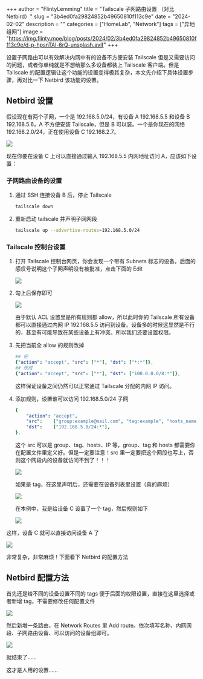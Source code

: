 +++
author = "FlintyLemming"
title = "Tailscale 子网路由设置 （对比 Netbird）"
slug = "3b4ed0fa29824852b49650810f113c9e"
date = "2024-02-02"
description = ""
categories = ["HomeLab", "Network"]
tags = ["异地组网"]
image = "https://img.flinty.moe/blog/posts/2024/02/3b4ed0fa29824852b49650810f113c9e/d-p-hpsnTAl-6rQ-unsplash.avif"
+++

设置子网路由可以有效解决内网中有的设备不方便安装 Tailscale 但是又需要访问的问题，或者你单纯就是不想给那么多设备都装上 Tailscale 客户端。但是 Tailscale 的配置逻辑让这个功能的设置变得极其复杂，本文先介绍下具体设置步骤，再对比一下 Netbird 该功能的设置。

## Netbird 设置

假设现在有两个子网，一个是 192.168.5.0/24，有设备 A 192.168.5.5 和设备 B 192.168.5.6，A 不方便安装 Tailscale，但是 B 可以装。一个是你现在的网络 192.168.2.0/24，正在使用设备 C 192.168.2.7。

![](https://img.flinty.moe/blog/posts/2024/02/3b4ed0fa29824852b49650810f113c9e/%E6%9C%AA%E5%91%BD%E5%90%8D%E7%BB%98%E5%9B%BE.drawio%281%29.avif)

现在你要在设备 C 上可以直接通过输入 192.168.5.5 内网地址访问 A，应该如下设置：

### 子网路由设备的设置

1. 通过 SSH 连接设备 B 后，停止 Tailscale

    ```bash
    tailscale down
    ```

2. 重新启动 tailscale 并声明子网网段

    ```bash
    tailscale up --advertise-routes=192.168.5.0/24
    ```


### Tailscale 控制台设置

1. 打开 Tailscale 控制台网页，你会发现一个带有 Subnets 标志的设备。后面的感叹号说明这个子网声明没有被批准，点击下面的 Edit

    ![](https://img.flinty.moe/blog/posts/2024/02/3b4ed0fa29824852b49650810f113c9e/Untitled.avif)

2. 勾上后保存即可

    ![](https://img.flinty.moe/blog/posts/2024/02/3b4ed0fa29824852b49650810f113c9e/Untitled%201.avif)

    由于默认 ACL 设置里是所有规则都 allow，所以此时你的 Tailscale 所有设备都可以直接通过内网 IP 192.168.5.5 访问到设备。设备多的时候这显然是不行的，甚至有可能导致在某些设备上有冲突。所以我们还要设置权限。

3. 先把当前全 allow 的规则改掉

    ```yaml
    ## 把
    {"action": "accept", "src": ["*"], "dst": ["*:*"]},
    ## 改成
    {"action": "accept", "src": ["*"], "dst": ["100.0.0.0/8:*"]},
    ```

    这样保证设备之间仍然可以正常通过 Tailscale 分配的内网 IP 访问。

4. 添加规则，设置谁可以访问 192.168.5.0/24 子网

    ```yaml
    {
    	"action": "accept",
    	"src":    ["group:example@mail.com", "tag:example", "hosts_name", "xxx,xxx,xxx,xxx", "192.168.5.0/24"],
    	"dst":    ["192.168.5.0/24:*"],
    },
    ```

    这个 src 可以是 group、tag、hosts、IP 等，group、tag 和 hosts 都需要你在配置文件里定义好。但是一定要注意！src 里一定要把这个网段也写上，否则这个网段内的设备就访问不到了！！！

    ![](https://img.flinty.moe/blog/posts/2024/02/3b4ed0fa29824852b49650810f113c9e/Untitled%202.avif)

    如果是 tag，在这里声明后，还需要在设备列表里设置（真的麻烦）

    ![](https://img.flinty.moe/blog/posts/2024/02/3b4ed0fa29824852b49650810f113c9e/Untitled%203.avif)

    在本例中，我是给设备 C 设置了一个 tag，然后规则如下

    ![](https://img.flinty.moe/blog/posts/2024/02/3b4ed0fa29824852b49650810f113c9e/%E6%8D%95%E8%8E%B7.avif)


这样，设备 C 就可以直接访问设备 A 了

![](https://img.flinty.moe/blog/posts/2024/02/3b4ed0fa29824852b49650810f113c9e/Untitled%205.avif)

非常复杂，非常麻烦！下面看下 Netbird 的配置方法

## Netbird 配置方法

首先还是给不同的设备设置不同的 tags 便于后面的权限设置，直接在这里选择或者新增 tag，不需要修改任何配置文件

![](https://img.flinty.moe/blog/posts/2024/02/3b4ed0fa29824852b49650810f113c9e/Untitled%206.avif)

然后新增一条路由，在 Network Routes 里 Add route。依次填写名称、内网网段、子网路由设备、可以访问的设备组即可。

![](https://img.flinty.moe/blog/posts/2024/02/3b4ed0fa29824852b49650810f113c9e/Untitled%207.avif)

就结束了……

这才是人用的设置……
